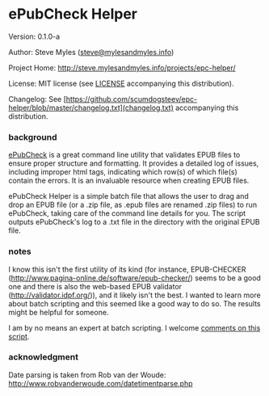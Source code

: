 # ePubCheck Helper

Version:  0.1.0-a

Author:  Steve Myles (steve@mylesandmyles.info)

Project Home:  http://steve.mylesandmyles.info/projects/epc-helper/

License:  MIT license (see [LICENSE](https://github.com/scumdogsteev/epc-helper/blob/master/LICENSE) accompanying this distribution).

Changelog:  See [https://github.com/scumdogsteev/epc-helper/blob/master/changelog.txt](changelog.txt) accompanying this distribution.

### background

[ePubCheck](https://github.com/IDPF/epubcheck) is a great command line utility that validates EPUB files to ensure
proper structure and formatting.  It provides a detailed log of issues, 
including improper html tags, indicating which row(s) of which file(s) 
contain the errors.  It is an invaluable resource when creating EPUB files.

ePubCheck Helper is a simple batch file that allows the user to drag and drop
an EPUB file (or a .zip file, as .epub files are renamed .zip files) to run 
ePubCheck, taking care of the command line details for you.  The script 
outputs ePubCheck's log to a .txt file in the directory with the original EPUB
file.

### notes

I know this isn't the first utility of its kind (for instance, EPUB-CHECKER
(http://www.pagina-online.de/software/epub-checker/) seems to be a good one
and there is also the web-based EPUB validator (http://validator.idpf.org/)),
and it likely isn't the best.  I wanted to learn more about 
batch scripting and this seemed like a good way to do so.  The results might
be helpful for someone.

I am by no means an expert at batch scripting.  I welcome [comments on this
script](http://steve.mylesandmyles.info/post/60586587794/epubcheck-helper#disqus_thread).

### acknowledgment

Date parsing is taken from Rob van der Woude:
http://www.robvanderwoude.com/datetimentparse.php
